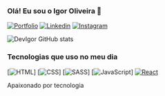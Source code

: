 ### Olá! Eu sou o Igor Oliveira 👋

[![Portfolio](	https://img.shields.io/website?label=DevIgor.com&url=https://portfolio-ten-mu-62.vercel.app/)](https://portfolio-ten-mu-62.vercel.app/)
[![Linkedin](https://img.shields.io/badge/LinkedIn-0077B5?style=for-the-badge&logo=linkedin&logoColor=white)](https://www.linkedin.com/in/igor-oliveira-00976b235/)
[![Instagram](	https://img.shields.io/badge/Instagram-E4405F?style=for-the-badge&logo=instagram&logoColor=white)](https://www.instagram.com/03igoor/)


![DevIgor GitHub stats](https://github-readme-stats.vercel.app/api?username=igoroliveira03&show_icons=true&theme=dracula)

### Tecnologias que uso no meu dia

[![HTML](https://img.shields.io/badge/HTML-239120?style=for-the-badge&logo=html5&logoColor=white)]
[![CSS](https://img.shields.io/badge/CSS-239120?&style=for-the-badge&logo=css3&logoColor=white)]
[![SASS](https://img.shields.io/badge/Sass-CC6699?style=for-the-badge&logo=sass&logoColor=white)]
[![JavaScript](	https://img.shields.io/badge/JavaScript-323330?style=for-the-badge&logo=javascript&logoColor=F7DF1E)]
[![React](https://img.shields.io/badge/React-20232A?style=for-the-badge&logo=react&logoColor=61DAFB)]('')

Apaixonado por tecnologia

